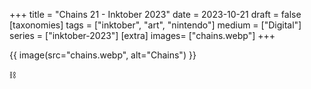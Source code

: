 +++
title = "Chains 21 - Inktober 2023"
date = 2023-10-21
draft =  false
[taxonomies]
tags = ["inktober", "art", "nintendo"]
medium = ["Digital"]
series = ["inktober-2023"]
[extra]
images= ["chains.webp"]
+++

{{ image(src="chains.webp", alt="Chains") }}

⛓️
